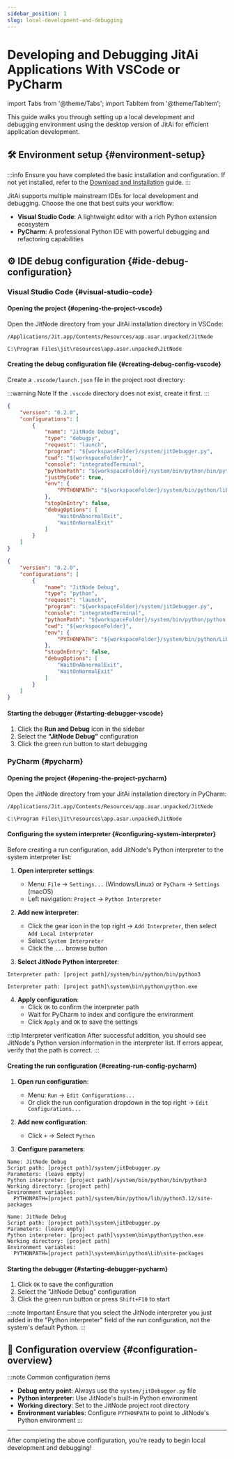 ```yaml
---
sidebar_position: 1
slug: local-development-and-debugging
---
```


# Developing and Debugging JitAi Applications With VSCode or PyCharm
import Tabs from '@theme/Tabs';
import TabItem from '@theme/TabItem';

This guide walks you through setting up a local development and debugging environment using the desktop version of JitAi for efficient application development.

## 🛠️ Environment setup {#environment-setup}
:::info 
Ensure you have completed the basic installation and configuration. If not yet installed, refer to the [Download and Installation](../../tutorial/download-installation) guide.
:::

JitAi supports multiple mainstream IDEs for local development and debugging. Choose the one that best suits your workflow:

- **Visual Studio Code**: A lightweight editor with a rich Python extension ecosystem
- **PyCharm**: A professional Python IDE with powerful debugging and refactoring capabilities

## ⚙️ IDE debug configuration {#ide-debug-configuration}
### Visual Studio Code {#visual-studio-code}
#### Opening the project {#opening-the-project-vscode}
Open the JitNode directory from your JitAi installation directory in VSCode:

```shell title="Path on macOS"
/Applications/Jit.app/Contents/Resources/app.asar.unpacked/JitNode
```

```shell title="Path on Windows"
C:\Program Files\jit\resources\app.asar.unpacked\JitNode
```

#### Creating the debug configuration file {#creating-debug-config-vscode}
Create a `.vscode/launch.json` file in the project root directory:

:::warning Note
If the `.vscode` directory does not exist, create it first.
:::

<Tabs>
  <TabItem value="vscode-mac" label="🍎 macOS / Linux" default>

```json title=".vscode/launch.json"
{
    "version": "0.2.0",
    "configurations": [
        {
            "name": "JitNode Debug",
            "type": "debugpy",
            "request": "launch",
            "program": "${workspaceFolder}/system/jitDebugger.py",
            "cwd": "${workspaceFolder}",
            "console": "integratedTerminal",
            "pythonPath": "${workspaceFolder}/system/bin/python/bin/python3",
            "justMyCode": true,
            "env": {
                "PYTHONPATH": "${workspaceFolder}/system/bin/python/lib/python3.12/site-packages"
            },
            "stopOnEntry": false,
            "debugOptions": [
                "WaitOnAbnormalExit",
                "WaitOnNormalExit"
            ]
        }
    ]
}
```

  </TabItem>
  <TabItem value="vscode-windows" label="🪟 Windows">

```json title=".vscode/launch.json"
{
    "version": "0.2.0",
    "configurations": [
        {
            "name": "JitNode Debug",
            "type": "python",
            "request": "launch",
            "program": "${workspaceFolder}/system/jitDebugger.py",
            "console": "integratedTerminal",
            "pythonPath": "${workspaceFolder}/system/bin/python/python.exe",
            "cwd": "${workspaceFolder}",
            "env": {
                "PYTHONPATH": "${workspaceFolder}/system/bin/python/Lib/site-packages"
            },
            "stopOnEntry": false,
            "debugOptions": [
                "WaitOnAbnormalExit",
                "WaitOnNormalExit"
            ]
        }
    ]
}
```

  </TabItem>
</Tabs>

#### Starting the debugger {#starting-debugger-vscode}
1. Click the **Run and Debug** icon in the sidebar
2. Select the **"JitNode Debug"** configuration
3. Click the green run button to start debugging

### PyCharm {#pycharm}
#### Opening the project {#opening-the-project-pycharm}
Open the JitNode directory from your JitAi installation directory in PyCharm:

```shell title="Path on macOS"
/Applications/Jit.app/Contents/Resources/app.asar.unpacked/JitNode
```

```shell title="Path on Windows"
C:\Program Files\jit\resources\app.asar.unpacked\JitNode
```

#### Configuring the system interpreter {#configuring-system-interpreter}
Before creating a run configuration, add JitNode's Python interpreter to the system interpreter list:

1. **Open interpreter settings**:
   - Menu: `File` → `Settings...` (Windows/Linux) or `PyCharm` → `Settings` (macOS)
   - Left navigation: `Project` → `Python Interpreter`

2. **Add new interpreter**:
   - Click the gear icon in the top right → `Add Interpreter`, then select `Add Local Interpreter`
   - Select `System Interpreter`
   - Click the `...` browse button

3. **Select JitNode Python interpreter**:

<Tabs>
  <TabItem value="pycharm-interp-mac" label="🍎 macOS / Linux" default>

```
Interpreter path: [project path]/system/bin/python/bin/python3
```

  </TabItem>
  <TabItem value="pycharm-interp-windows" label="🪟 Windows">

```
Interpreter path: [project path]\system\bin\python\python.exe
```

  </TabItem>
</Tabs>

4. **Apply configuration**:
   - Click `OK` to confirm the interpreter path
   - Wait for PyCharm to index and configure the environment
   - Click `Apply` and `OK` to save the settings

:::tip Interpreter verification
After successful addition, you should see JitNode's Python version information in the interpreter list. If errors appear, verify that the path is correct.
:::

#### Creating the run configuration {#creating-run-config-pycharm}
1. **Open run configuration**:
   - Menu: `Run` → `Edit Configurations...`
   - Or click the run configuration dropdown in the top right → `Edit Configurations...`

2. **Add new configuration**:
   - Click `+` → Select `Python`

3. **Configure parameters**:

<Tabs>
  <TabItem value="pycharm-mac" label="🍎 macOS / Linux" default>

```
Name: JitNode Debug
Script path: [project path]/system/jitDebugger.py
Parameters: (leave empty)
Python interpreter: [project path]/system/bin/python/bin/python3
Working directory: [project path]
Environment variables:
  PYTHONPATH=[project path]/system/bin/python/lib/python3.12/site-packages
```

  </TabItem>
  <TabItem value="pycharm-windows" label="🪟 Windows">

```
Name: JitNode Debug
Script path: [project path]\system\jitDebugger.py
Parameters: (leave empty)
Python interpreter: [project path]\system\bin\python\python.exe
Working directory: [project path]
Environment variables:
  PYTHONPATH=[project path]\system\bin\python\Lib\site-packages
```

  </TabItem>
</Tabs>

#### Starting the debugger {#starting-debugger-pycharm}
1. Click `OK` to save the configuration
2. Select the "JitNode Debug" configuration
3. Click the green run button or press `Shift+F10` to start

:::note Important
Ensure that you select the JitNode interpreter you just added in the "Python interpreter" field of the run configuration, not the system's default Python.
:::

## 📝 Configuration overview {#configuration-overview}
:::note Common configuration items
- **Debug entry point**: Always use the `system/jitDebugger.py` file
- **Python interpreter**: Use JitNode's built-in Python environment
- **Working directory**: Set to the JitNode project root directory
- **Environment variables**: Configure `PYTHONPATH` to point to JitNode's Python environment
:::

---

After completing the above configuration, you're ready to begin local development and debugging!
